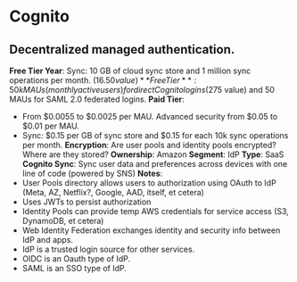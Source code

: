 # Cognito
## Decentralized managed authentication.
**Free Tier Year**: Sync: 10 GB of cloud sync store and 1 million sync operations per month. ($16.50 value)
**Free Tier**: 50k MAUs (monthly active users) for direct Cognito logins ($275 value) and 50 MAUs for SAML 2.0 federated logins.
**Paid Tier**: 
- From $0.0055 to $0.0025 per MAU. Advanced security from $0.05 to $0.01 per MAU.
- Sync: $0.15 per GB of sync store and $0.15 for each 10k sync operations per month.
**Encryption**: Are user pools and identity pools encrypted? Where are they stored?
**Ownership**: Amazon
**Segment**: IdP
**Type**: SaaS
**Cognito Sync**: Sync user data and preferences across devices with one line of code (powered by SNS)
**Notes**: 
- User Pools directory allows users to authorization using OAuth to IdP (Meta, AZ, Netflix?, Google, AAD, itself, et cetera) 
- Uses JWTs to persist authorization
- Identity Pools can provide temp AWS credentials for service access (S3, DynamoDB, et cetera)
- Web Identity Federation exchanges identity and security info between IdP and apps.
- IdP is a trusted login source for other services.
- OIDC is an Oauth type of IdP.
- SAML is an SSO type of IdP.

